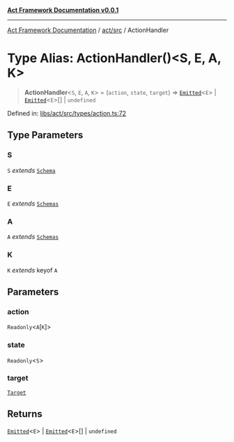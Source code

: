 [**Act Framework Documentation v0.0.1**](README.md)

***

[Act Framework Documentation](README.md) / [act/src](act.src.md) / ActionHandler

# Type Alias: ActionHandler()\<S, E, A, K\>

> **ActionHandler**\<`S`, `E`, `A`, `K`\> = (`action`, `state`, `target`) => [`Emitted`](act.src.TypeAlias.Emitted.md)\<`E`\> \| [`Emitted`](act.src.TypeAlias.Emitted.md)\<`E`\>[] \| `undefined`

Defined in: [libs/act/src/types/action.ts:72](https://github.com/Rotorsoft/act-root/blob/62fab56d51bbe483c1ba64b9cb3720e282a9a947/libs/act/src/types/action.ts#L72)

## Type Parameters

### S

`S` *extends* [`Schema`](act.src.TypeAlias.Schema.md)

### E

`E` *extends* [`Schemas`](act.src.TypeAlias.Schemas.md)

### A

`A` *extends* [`Schemas`](act.src.TypeAlias.Schemas.md)

### K

`K` *extends* keyof `A`

## Parameters

### action

`Readonly`\<`A`\[`K`\]\>

### state

`Readonly`\<`S`\>

### target

[`Target`](act.src.TypeAlias.Target.md)

## Returns

[`Emitted`](act.src.TypeAlias.Emitted.md)\<`E`\> \| [`Emitted`](act.src.TypeAlias.Emitted.md)\<`E`\>[] \| `undefined`
